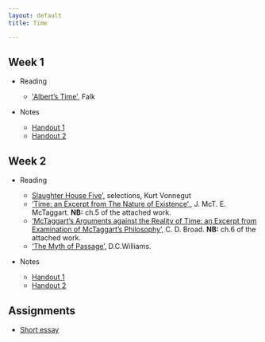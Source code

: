 ```yaml
---
layout: default
title: Time

---
```



## Week 1

+ Reading
	+ ['Albert’s Time'](falke.pdf), Falk

+ Notes
	+ [Handout 1](notes)
	+ [Handout 2](/metaphysics/time/Time1.pdf)

## Week 2

+ Reading
	+ [Slaughter House Five’,](/metaphysics/reading) selections, Kurt Vonnegut
	+ [‘Time: an Excerpt from The Nature of Existence’,](/metaphysics/big.pdf),  J. McT. E. McTaggart. **NB:** ch.5 of the attached work.
	+ [‘McTaggart’s Arguments against the Reality of Time: an Excerpt from Examination of McTaggart’s Philosophy’,](/metaphysics/big.pdf) C. D. Broad. **NB:** ch.6 of the attached work.
	+ [‘The Myth of Passage’,](myth.pdf) D.C.Williams.

+ Notes
	+ [Handout 1](/metaphysics/time/Time2.pdf)
	+ [Handout 2](/metaphysics/time/Time3.pdf)

## Assignments

+ [Short essay](essay)


